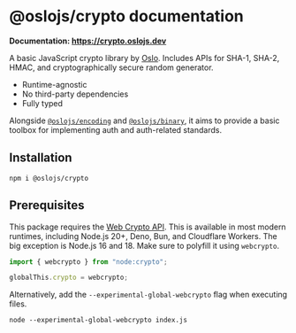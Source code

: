 # @oslojs/crypto documentation

**Documentation: https://crypto.oslojs.dev**

A basic JavaScript crypto library by [Oslo](https://oslojs.dev). Includes APIs for SHA-1, SHA-2, HMAC, and cryptographically secure random generator.

- Runtime-agnostic
- No third-party dependencies
- Fully typed

Alongside [`@oslojs/encoding`](https://encoding.oslojs.dev) and [`@oslojs/binary`](https://binary.oslojs.dev), it aims to provide a basic toolbox for implementing auth and auth-related standards.

## Installation

```
npm i @oslojs/crypto
```

## Prerequisites

This package requires the [Web Crypto API](https://developer.mozilla.org/en-US/docs/Web/API/Web_Crypto_API). This is available in most modern runtimes, including Node.js 20+, Deno, Bun, and Cloudflare Workers. The big exception is Node.js 16 and 18. Make sure to polyfill it using `webcrypto`.

```ts
import { webcrypto } from "node:crypto";

globalThis.crypto = webcrypto;
```

Alternatively, add the `--experimental-global-webcrypto` flag when executing files.

```
node --experimental-global-webcrypto index.js
```
